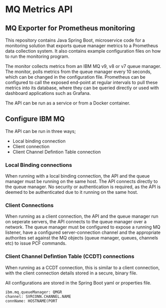 # MQ Metrics API

## MQ Exporter for Prometheus monitoring

This repository contains Java Spring Boot, microservice code for a monitoring solution that exports queue manager metrics to a Prometheus data collection system.  It also contains example configuration files on how to run the monitoring program.

The monitor collects metrics from an IBM MQ v9, v8 or v7 queue manager.  The monitor, polls metrics from the queue manager every 10 seconds, which can be changed in the configuration file.  Prometheus can be configured to call the exposed end-point at regular intervals to pull these metrics into its database, where they can be queried directly or used with dashboard applications such as Grafana.

The API can be run as a service or from a Docker container.

## Configure IBM MQ

The API can be run in three ways;

* Local binding connection
* Client connection
* Client Channel Defintion Table connection

### Local Binding connections

When running with a local binding connection, the API and the queue manager must be running on the same host.  The API connects directly to the queue manager.  No security or authentication is required, as the API is deemed to be authenticated due to it running on the same host.

### Client Connections

When running as a client connection, the API and the queue manager run on seperate servers, the API connects to the queue manager over a network.  The queue manager must be configured to expose a running MQ listener, have a configured server-connection channel and the appropriate authorites set against the MQ objects (queue manager, queues, channels etc) to issue PCF commands.

### Client Channel Defintion Table (CCDT) connections

When running as a CCDT connection, this is similar to a client connection, with the client connection details stored in a secure, binary file.

All configurations are stored in the Spring Boot yaml or properties file.

```
ibm.mq.queueManager: QMGR
channel: SVRCONN.CHANNEL.NAME
connName: HOSTNAME(PORT
```
